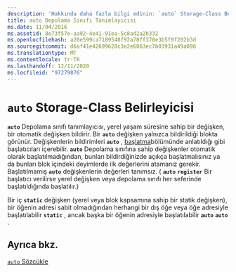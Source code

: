 ```yaml
---
description: 'Hakkında daha fazla bilgi edinin: `auto` Storage-Class Belirleyicisi'
title: auto Depolama Sınıfı Tanımlayıcısı
ms.date: 11/04/2016
ms.assetid: 8e73f57e-aa92-4e41-91ea-5c8ad2a2b332
ms.openlocfilehash: a20e599ca7189548f92a78ff378e3b5f9f202b3d
ms.sourcegitcommit: d6af41e42699628c3e2e6063ec7b03931a49a098
ms.translationtype: MT
ms.contentlocale: tr-TR
ms.lasthandoff: 12/11/2020
ms.locfileid: "97279876"
---
```

# <a name="auto-storage-class-specifier"></a>`auto` Storage-Class Belirleyicisi

**`auto`** Depolama sınıfı tanımlayıcısı, yerel yaşam süresine sahip bir değişken, bir otomatik değişken bildirir. Bir **`auto`** değişken yalnızca bildirildiği blokta görünür. Değişkenlerin bildirimleri **`auto`** , [başlatma](../c-language/initialization.md)bölümünde anlatıldığı gibi başlatıcıları içerebilir. **`auto`** Depolama sınıfına sahip değişkenler otomatik olarak başlatılmadığından, bunları bildirdiğinizde açıkça başlatmalısınız ya da bunları blok içindeki deyimlerde ilk değerlerini atamanız gerekir. Başlatılmamış **`auto`** değişkenlerin değerleri tanımsız. ( **`auto`** **`register`** Bir başlatıcı verilirse yerel değişken veya depolama sınıfı her seferinde başlatıldığında başlatılır.)

Bir iç **`static`** değişken (yerel veya blok kapsamına sahip bir statik değişken), bir öğenin adresi sabit olmadığından herhangi bir dış öğe veya öğe adresiyle başlatılabilir **`static`** , ancak başka bir öğenin adresiyle başlatılabilir **`auto`** **`auto`** .

## <a name="see-also"></a>Ayrıca bkz.

[`auto` Sözcükle](../cpp/auto-cpp.md)
